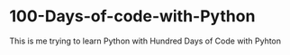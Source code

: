 # 100-Days-of-code-with-Python
This is me trying to learn Python with Hundred Days of Code with Pyhton
